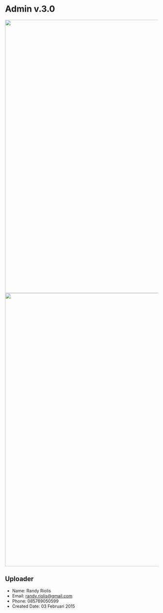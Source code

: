 # Admin v.3.0
<img src="https://raw.github.com/r4nd1/template-cpanel-admin-03/master/screenshot.jpg" width="900">
<img src="https://raw.github.com/r4nd1/template-cpanel-admin-03/master/screenshot.png" width="900">

## Uploader
* Name: Randy Riolis
* Email: randy.riolis@gmail.com
* Phone: 085769050599
* Created Date: 03 Februari 2015
